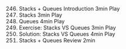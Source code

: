 246. Stacks + Queues Introduction
     3min
     Play
247. Stacks
     3min
     Play
248. Queues
     4min
     Play
249. Exercise: Stacks VS Queues
     3min
     Play
250. Solution: Stacks VS Queues
     4min
     Play
251. Stacks + Queues Review
     2min
